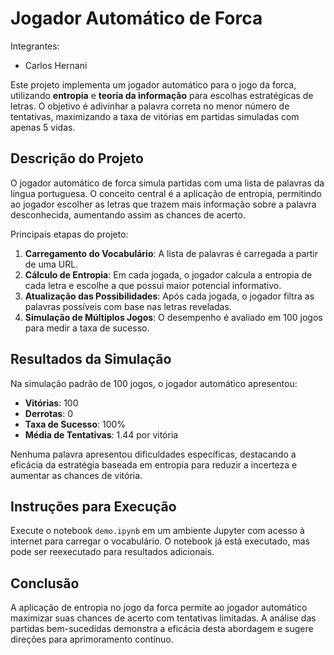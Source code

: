 # Jogador Automático de Forca

Integrantes:
- Carlos Hernani

Este projeto implementa um jogador automático para o jogo da forca, utilizando **entropia** e **teoria da informação** para escolhas estratégicas de letras. O objetivo é adivinhar a palavra correta no menor número de tentativas, maximizando a taxa de vitórias em partidas simuladas com apenas 5 vidas.

## Descrição do Projeto

O jogador automático de forca simula partidas com uma lista de palavras da língua portuguesa. O conceito central é a aplicação de entropia, permitindo ao jogador escolher as letras que trazem mais informação sobre a palavra desconhecida, aumentando assim as chances de acerto.

Principais etapas do projeto:
1. **Carregamento do Vocabulário**: A lista de palavras é carregada a partir de uma URL.
2. **Cálculo de Entropia**: Em cada jogada, o jogador calcula a entropia de cada letra e escolhe a que possui maior potencial informativo.
3. **Atualização das Possibilidades**: Após cada jogada, o jogador filtra as palavras possíveis com base nas letras reveladas.
4. **Simulação de Múltiplos Jogos**: O desempenho é avaliado em 100 jogos para medir a taxa de sucesso.

## Resultados da Simulação

Na simulação padrão de 100 jogos, o jogador automático apresentou:
- **Vitórias**: 100
- **Derrotas**: 0
- **Taxa de Sucesso**: 100%
- **Média de Tentativas**: 1.44 por vitória

Nenhuma palavra apresentou dificuldades específicas, destacando a eficácia da estratégia baseada em entropia para reduzir a incerteza e aumentar as chances de vitória.

## Instruções para Execução

Execute o notebook `demo.ipynb` em um ambiente Jupyter com acesso à internet para carregar o vocabulário. O notebook já está executado, mas pode ser reexecutado para resultados adicionais.

## Conclusão

A aplicação de entropia no jogo da forca permite ao jogador automático maximizar suas chances de acerto com tentativas limitadas. A análise das partidas bem-sucedidas demonstra a eficácia desta abordagem e sugere direções para aprimoramento contínuo.
